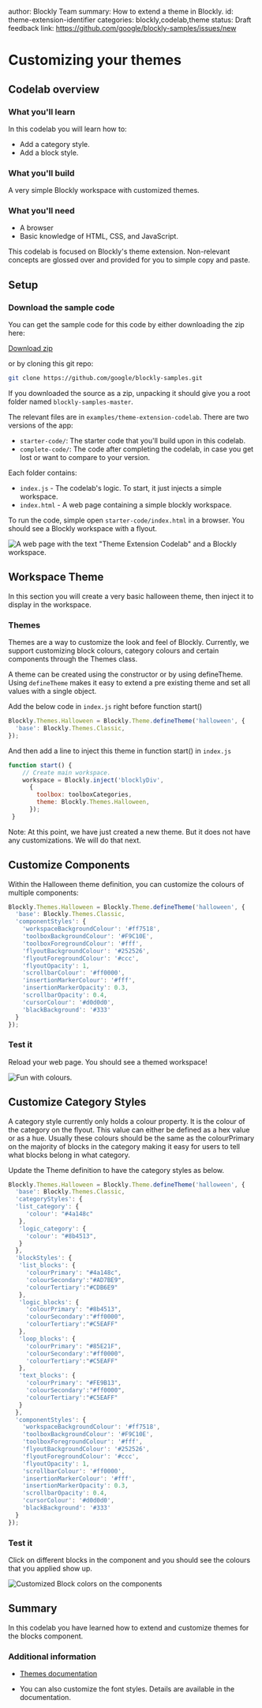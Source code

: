 author: Blockly Team
summary: How to extend a theme in Blockly.
id: theme-extension-identifier
categories: blockly,codelab,theme
status: Draft
feedback link: https://github.com/google/blockly-samples/issues/new
 
# Customizing your themes

## Codelab overview
 
### What you'll learn
 
In this codelab you will learn how to:
- Add a category style.
- Add a block style.
 

### What you'll build
A very simple Blockly workspace with customized themes.
 
### What you'll need
- A browser
- Basic knowledge of HTML, CSS, and JavaScript.
 
This codelab is focused on Blockly's theme extension. Non-relevant concepts
are glossed over and provided for you to simple copy and paste.

## Setup

### Download the sample code

You can get the sample code for this code by either downloading the zip here:

[Download zip](https://github.com/google/blockly-samples/archive/master.zip)

or by cloning this git repo:

```bash
git clone https://github.com/google/blockly-samples.git
```

If you downloaded the source as a zip, unpacking it should give you a root folder named `blockly-samples-master`.

The relevant files are in `examples/theme-extension-codelab`. There are two versions of the app:
- `starter-code/`: The starter code that you'll build upon in this codelab.
- `complete-code/`: The code after completing the codelab, in case you get lost or want to compare to your version.

Each folder contains:
- `index.js` - The codelab's logic. To start, it just injects a simple workspace.
- `index.html` - A web page containing a simple blockly workspace.

To run the code, simple open `starter-code/index.html` in a browser. You should see a Blockly workspace with a flyout.

![A web page with the text "Theme Extension Codelab" and a Blockly workspace.](starter_workspace.png)

## Workspace Theme

In this section you will create a very basic halloween theme, then inject it to display in the workspace.

### Themes

Themes are a way to customize the look and feel of Blockly. Currently, we support customizing block colours, category colours and certain components through the Themes class.

A theme can be created using the constructor or by using defineTheme. Using `defineTheme` makes it easy to extend a pre existing theme and set all values with a single object.

Add the below code in `index.js` right before function start()
```js
Blockly.Themes.Halloween = Blockly.Theme.defineTheme('halloween', {
  'base': Blockly.Themes.Classic,
});
```

And then add a line to inject this theme in function start() in `index.js`
```js
function start() {
    // Create main workspace.
    workspace = Blockly.inject('blocklyDiv',
      {
        toolbox: toolboxCategories,
        theme: Blockly.Themes.Halloween,
      });
 } 
```

Note: At this point, we have just created a new theme. But it does not have any customizations. We will do that next.

## Customize Components 

Within the Halloween theme definition, you can customize the colours of multiple components:

```js
Blockly.Themes.Halloween = Blockly.Theme.defineTheme('halloween', {
  'base': Blockly.Themes.Classic,
  'componentStyles': {
    'workspaceBackgroundColour': '#ff7518',
    'toolboxBackgroundColour': '#F9C10E',
    'toolboxForegroundColour': '#fff',
    'flyoutBackgroundColour': '#252526',
    'flyoutForegroundColour': '#ccc',
    'flyoutOpacity': 1,
    'scrollbarColour': '#ff0000',
    'insertionMarkerColour': '#fff',
    'insertionMarkerOpacity': 0.3,
    'scrollbarOpacity': 0.4,
    'cursorColour': '#d0d0d0',
    'blackBackground': '#333'
  }
});
```

### Test it

Reload your web page. You should see a themed workspace!


![Fun with colours.](theme_components_workspace.png)

## Customize Category Styles 
A category style currently only holds a colour property. It is the colour of the category on the flyout.
This value can either be defined as a hex value or as a hue. Usually these colours should be the same as 
the colourPrimary on the majority of blocks in the category making it easy for users to tell what blocks 
belong in what category.

Update the Theme definition to have the category styles as below.

```js
Blockly.Themes.Halloween = Blockly.Theme.defineTheme('halloween', {
  'base': Blockly.Themes.Classic,
  'categoryStyles': {
  'list_category': {
     'colour': "#4a148c"
   },
   'logic_category': {
     'colour': "#8b4513",
   }
  },
  'blockStyles': {
   'list_blocks': {
     'colourPrimary': "#4a148c",
     'colourSecondary':"#AD7BE9",
     'colourTertiary':"#CDB6E9"
   },
   'logic_blocks': {
     'colourPrimary': "#8b4513",
     'colourSecondary':"#ff0000",
     'colourTertiary':"#C5EAFF"
   },
   'loop_blocks': {
     'colourPrimary': "#85E21F",
     'colourSecondary':"#ff0000",
     'colourTertiary':"#C5EAFF"
   },
   'text_blocks': {
     'colourPrimary': "#FE9B13",
     'colourSecondary':"#ff0000",
     'colourTertiary':"#C5EAFF"
   }
  },
  'componentStyles': {
    'workspaceBackgroundColour': '#ff7518',
    'toolboxBackgroundColour': '#F9C10E',
    'toolboxForegroundColour': '#fff',
    'flyoutBackgroundColour': '#252526',
    'flyoutForegroundColour': '#ccc',
    'flyoutOpacity': 1,
    'scrollbarColour': '#ff0000',
    'insertionMarkerColour': '#fff',
    'insertionMarkerOpacity': 0.3,
    'scrollbarOpacity': 0.4,
    'cursorColour': '#d0d0d0',
    'blackBackground': '#333'
  }
});

```

### Test it

Click on different blocks in the component and you should see the colours that you applied show up.

![Customized Block colors on the components](customized_categories.png)

## Summary

In this codelab you have learned how to extend and customize themes for the blocks component. 

### Additional information

- [Themes documentation](https://developers.google.com/blockly/guides/configure/web/themes#font_styles)

- You can also customize the font styles. Details are available in the documentation.
